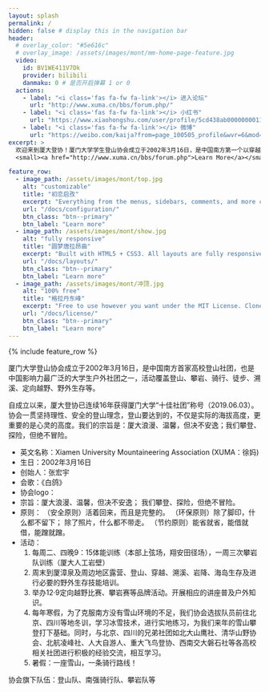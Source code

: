 ```yaml
---
layout: splash
permalink: /
hidden: false # display this in the navigation bar
header:
  # overlay_color: "#5e616c"
  # overlay_image: /assets/images/mont/mm-home-page-feature.jpg
  video:
    id: BV1WE411V7Dk
    provider: bilibili
    danmaku: 0 # 是否开启弹幕 1 or 0
  actions:
    - label: "<i class='fas fa-fw fa-link'></i> 进入论坛"
      url: "http://www.xuma.cn/bbs/forum.php/"
    - label: "<i class='fas fa-fw fa-link'></i> 小红书"
      url: "https://www.xiaohongshu.com/user/profile/5cd438ab0000000011031977"
    - label: "<i class='fas fa-fw fa-link'></i> 微博"
      url: "https://weibo.com/kaija?from=page_100505_profile&wvr=6&mod=like"
excerpt: >
  欢迎来到厦大登协！厦门大学学生登山协会成立于2002年3月16日，是中国南方第一个以穿越、徒步、攀岩、定向越野、骑行等户外运动为主体活动的学生社团... <br />
  <small><a href="http://www.xuma.cn/bbs/forum.php">Learn More</a></small> 

feature_row:
  - image_path: /assets/images/mont/top.jpg
    alt: "customizable"
    title: "初恋启孜"
    excerpt: "Everything from the menus, sidebars, comments, and more can be configured or set with YAML Front Matter."
    url: "/docs/configuration/"
    btn_class: "btn--primary"
    btn_label: "Learn more"
  - image_path: /assets/images/mont/show.jpg
    alt: "fully responsive"
    title: "圆梦唐拉昂曲"
    excerpt: "Built with HTML5 + CSS3. All layouts are fully responsive with helpers to augment your content."
    url: "/docs/layouts/"
    btn_class: "btn--primary"
    btn_label: "Learn more"
  - image_path: /assets/images/mont/冲顶.jpg
    alt: "100% free"
    title: "格拉丹东峰"
    excerpt: "Free to use however you want under the MIT License. Clone it, fork it, customize it... whatever!"
    url: "/docs/license/"
    btn_class: "btn--primary"
    btn_label: "Learn more"      
---
```


{% include feature_row %}

厦门大学登山协会成立于2002年3月16日，是中国南方首家高校登山社团，也是中国影响力最广泛的大学生户外社团之一，活动覆盖登山、攀岩、骑行、徒步、溯溪、定向越野、野外生存等。

自成立以来，厦大登协已连续16年获得厦门大学“十佳社团”称号（2019.06.03）。协会一贯坚持理性、安全的登山理念，登山要达到的，不仅是实际的海拔高度，更重要的是心灵的高度。我们的宗旨是：厦大浪漫、温馨，但决不安逸；我们攀登、探险，但绝不冒险。

- 英文名称：Xiamen University Mountaineering Association
(XUMA：徐妈)
- 生日：2002年3月16日
- 创始人：张宏宇
- 会歌：《白鸽》
- 协会logo：
- 宗旨：厦大浪漫、温馨，但决不安逸；
我们攀登、探险，但绝不冒险。
- 原则：
（安全原则）活着回来，而且是完整的。
（环保原则）除了脚印，什么都不留下；
除了照片，什么都不带走。
（节约原则）能省就省，能借就借，能蹭就蹭。
- 活动：
  1. 每周二、四晚9：15体能训练（本部上弦场，翔安田径场），一周三次攀岩队训练（厦大人工岩壁）
  2. 周末到厦漳泉及周边地区露营、登山、穿越、溯溪、岩降、海岛生存及进行必要的野外生存技能培训。
  3. 举办12·9定向越野比赛、攀岩赛等品牌活动。开展相应的讲座普及户外知识。
  4. 每年寒假，为了克服南方没有雪山环境的不足，我们协会选拔队员前往北京、四川等地冬训，学习冰雪技术，进行实地练习，为我们来年的雪山攀登打下基础。同时，与北京、四川的兄弟社团如北大山鹰社、清华山野协会、北航凌峰社、人大自游人、重大飞鸟登协、西南交大磐石社等各高校相关社团进行积极的经验交流，相互学习。
  5. 暑假：一座雪山，一条骑行路线！

协会旗下队伍：登山队、南强骑行队、攀岩队等

<!-- [Install the Theme]({{ "/docs/quick-start-guide/" | relative_url }}){: .btn .btn--success .btn--large} -->
